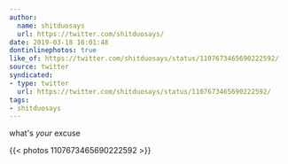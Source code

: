 ```yaml
---
author:
  name: shitduosays
  url: https://twitter.com/shitduosays/
date: 2019-03-18 16:01:48
dontinlinephotos: true
like_of: https://twitter.com/shitduosays/status/1107673465690222592/
source: twitter
syndicated:
- type: twitter
  url: https://twitter.com/shitduosays/status/1107673465690222592/
tags:
- shitduosays
---
```


what's *your* excuse 

{{< photos 1107673465690222592 >}}